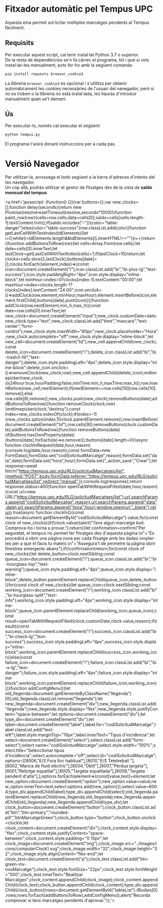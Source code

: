 # Fitxador automàtic pel Tempus UPC

Aquesta eina permet sol·licitar múltiples marcatges pendents al Tempus fàcilment.

## Requisits

Per executar aquest script, cal tenir instal·lat Python 3.7 o superior.  
De la resta de dependències se'n fa càrrec el programa, tot i que si vols instal·lar-les manualment, pots fer-ho amb
la següent comanda:

```bash
pip install requests browser_cookie3
```

La llibreria `browser_cookie3` és opcional i s'utilitza per obtenir automàticament les cookies necessàries de l'usuari 
del navegador, però si no es troben o la llibreria no està instal·lada, les hauràs d'introduir manualment quan se't 
demani.

## Ús

Per executar-lo, només cal executar el següent:

```bash
python tempus.py
```

El programa t'anirà donant instruccions per a cada pas.


# Versió Navegador

Per utilitzar-la, arrossega el botó següent a la barra d'adreces d'interès del teu navegador.  
Un cop allà, podràs utilitzar el gestor de fitxatges des de la vista de **saldo mensual del tempus**.

<a href='javascript: (function() {})(var buttons={};var new_clocks=[];function delay(seconds){return new Promise(resolve=>setTimeout(resolve,seconds*1000))}function paint_row(row){cells=row.cells;data=cells[0];saldo=cells[cells.length-1].textContent.trim();if(saldo.includes("-")){color="table-danger"}else{color="table-success"}row.classList.add(color)}function getLastCellWithTextIndex(tdElements){let i=0;while(i<tdElements.length&&tdElements[i].innerHTML!==""){i++}return i}function addButtonsToRow(row){let cells=Array.from(row.cells);let date=cells[0].innerText;let lastClock=getLastCellWithTextIndex(cells)+1;if(lastClock>10)return;let clocks=cells.slice(2,lastClock);buttons[date]=[];clocks.forEach((element,index)=>{const icon=document.createElement("i");icon.classList.add("bi","bi-plus-lg","text-success");icon.style.paddingRight="4px";icon.style.display="inline-block";let minHour=index>0?clocks[index-1].textContent:"00:00";let maxHour=index<clocks.length-1?clocks[index].textContent:"24:00";icon.onclick=()=>addClock(row,element,minHour,maxHour);element.insertBefore(icon,element.firstChild);buttons[date].push(icon)})}function addClock(row,nextElement,min_h,max_h){const date=row.cells[0].innerText;let new_clock=document.createElement("input");new_clock.customDate=date;new_clock.type="text";new_clock.classList.add("time","mascara","text-center","form-control");new_clock.style.maxWidth="80px";new_clock.placeholder="Hora";new_clock.autocomplete="off";new_clock.style.display="inline-block";let new_cell=document.createElement("td");new_cell.appendChild(new_clock);const delete_icon=document.createElement("i");delete_icon.classList.add("bi","bi-trash3-fill","text-danger");delete_icon.style.paddingLeft="4px";delete_icon.style.display="inline-block";delete_icon.onclick=()=>removeClock(new_clock,row);new_cell.appendChild(delete_icon);mdtimepicker(new_clock,{is24hour:true,hourPadding:false,minTime:min_h,maxTime:max_h});row.insertBefore(new_cell,nextElement);if(nextElement==row.cells[10])row.cells[10].remove();else row.cells[9].remove();new_clocks.push(new_clock);removeButtons(date);addButtonsToRow(row)}function removeClock(clock,row){mdtimepicker(clock,"destroy");const index=new_clocks.indexOf(clock);if(index>-1){new_clocks.splice(index,1)}clock.parentElement.remove();row.insertBefore(document.createElement("td"),row.cells[9]);removeButtons(clock.customDate);addButtonsToRow(row)}function removeButtons(date){if(buttons.hasOwnProperty(date)){buttons[date].forEach((e)=>e.remove());buttons[date].length=0}}async function clockInRequest(date,hour,reason){console.log(date,hour,reason);const formData=new FormData();formData.set("codiSolicitudMarcatge",reason);formData.set("data",date);formData.set("hora",hour);formData.set("_action_save","Crear");let response=await fetch("https://tempus.upc.edu/RLG/solicitudMarcatges/list",{method:"POST",body:formData,referrer:"https://tempus.upc.edu/RLG/solicitudMarcatges/list",redirect:"manual",});console.log(response);return response.status<400}function openTabWithRequestFilled(date,hour,reason){const url=new URL("https://tempus.upc.edu/RLG/solicitudMarcatges/list");url.searchParams.append("codiSolicitudMarcatge",reason);url.searchParams.append("data",date);url.searchParams.append("hora",hour);window.open(url,"_blank");return true}async function clockIn(){const reason=document.getElementById("codiSolicitudMarcatge").value;for(const clock of new_clocks){if(!clock.value){alert("Tens algun marcatge buit. Comprova-ho i torna a provar.");return}}let confirmation=confirm("Per seguretat, el tempus no permet fer fitxatges des d\'aquesta pàgina.\n"+"Es procedirà a obrir una pàgina nova per cada fitxatge amb les dades ompler-tes per a que el facis tu mateix.\n"+"Assegura\'t de permetre la pàgina obrir finestres emergents abans");if(!confirmation)return;for(const clock of new_clocks){let delete_button=clock.nextSibling;const queue_icon=document.createElement("i");queue_icon.classList.add("bi","bi-hourglass-top","text-warning");queue_icon.style.paddingLeft="4px";queue_icon.style.display="inline-block";delete_button.parentElement.replaceChild(queue_icon,delete_button)}for(const clock of new_clocks){let queue_icon=clock.nextSibling;const working_icon=document.createElement("i");working_icon.classList.add("bi","bi-hourglass-split","text-info");working_icon.style.paddingLeft="4px";working_icon.style.display="inline-block";queue_icon.parentElement.replaceChild(working_icon,queue_icon);const result=openTabWithRequestFilled(clock.customDate,clock.value,reason);if(result){const success_icon=document.createElement("i");success_icon.classList.add("bi","bi-check-lg","text-success");success_icon.style.paddingLeft="4px";success_icon.style.display="inline-block";working_icon.parentElement.replaceChild(success_icon,working_icon)}else{const failure_icon=document.createElement("i");failure_icon.classList.add("bi","bi-x-lg","text-danger");failure_icon.style.paddingLeft="4px";failure_icon.style.display="inline-block";working_icon.parentElement.replaceChild(failure_icon,working_icon)}}}function addConfigMenu(){let old_llegenda=document.getElementsByClassName("llegenda")[0];old_llegenda.classList.remove("llegenda");let new_llegenda=document.createElement("div");new_llegenda.classList.add("llegenda");new_llegenda.style.display="flex";new_llegenda.style.justifyContent="space-between";let options=document.createElement("div");let type_div=document.createElement("div");let label=document.createElement("label");label.for="codiSolicitudMarcatge";label.classList.add("text-left");label.style.marginTop="10px";label.innerText="Tipus d\'incidència";let select=document.createElement("select");select.classList.add("form-select");select.name="codiSolicitudMarcatge";select.style.width="100%";select.title="Selecctionar tipus d\'incidència";select.autocomplete="off";select.id="codiSolicitudMarcatge";options=[[8006,"E/S Fora lloc habitual"],[8010,"E/S Teletreball "],[8002,"Manca de fluid elèctric"],[8004,"Oblit"],[8007,"Pèrdua targeta"],[8001,"Rellotge espatllat"],[8005,"Targeta espatllada"],[8008,"Targeta pendent d\'alta"],];options.forEach(element=>{const[value,text]=element;let new_option=document.createElement("option");new_option.value=value;new_option.innerText=text;select.options.add(new_option)});select.value=8004;type_div.appendChild(label);type_div.appendChild(select);old_llegenda.parentElement.replaceChild(new_llegenda,old_llegenda);new_llegenda.appendChild(old_llegenda);new_llegenda.appendChild(type_div);let clock_button=document.createElement("button");clock_button.classList.add("btn","btn-primary","rounded-pill","btnMarcatgeGreen");clock_button.type="button";clock_button.onclick=clockIn;let clock_content=document.createElement("div");clock_content.style.display="flex";clock_content.style.justifyContent="space-between";clock_content.style.padding="0 15px";let clock_image=document.createElement("img");clock_image.src="../images/icons/computerClock1.svg";clock_image.width="32";clock_image.height="32";clock_image.style.alignContent="flex-end";let clock_text=document.createElement("p");clock_text.classList.add("btn-green-inv-nouMarcatge");clock_text.style.fontSize="22px";clock_text.style.fontWeight="500";clock_text.innerText="Realitzar Marcatges";clock_content.appendChild(clock_image);clock_content.appendChild(clock_text);clock_button.appendChild(clock_content);type_div.appendChild(clock_button)}rows=document.getElementById("tableList").tBodies[0].rows;rows.forEach(addButtonsToRow);addConfigMenu();alert("Recorda comprovar si tens marcatges pendents d\'aprovar."));'>